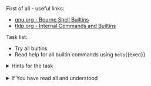 First of all - useful links:

- [gnu.org - Bourne Shell Builtins](https://www.gnu.org/savannah-checkouts/gnu/bash/manual/bash.html#Bourne-Shell-Builtins)
- [tldp.org - Internal Commands and Builtins](https://tldp.org/LDP/abs/html/internal.html)

Task list:
- Try all bultins
- Read help for all builtin commands using `help`{{exec}}

<details><summary>Hints for the task</summary>
<pre>
<strong>:</strong>		Returns an exit status of zero.
<strong>.</strong>		The same as source. Takes a file name as an argument, and executes the commands found in that file.
<strong>[</strong>		The same as test. Evaluate a conditional expression, and a return a value of true or false.
<strong>alias</strong>		Define, or display, the shell's command aliases.
<strong>bg</strong>		Resume a suspended job so that it runs in the background.
<strong>bind</strong>		Define, or display, the shell's key and function bindings.
<strong>break</strong>		Exit from a for, while, or select loop.
<strong>builtin</strong>		Run a builtin command, even if there is a bash function with the same name.
<strong>caller</strong>		Return the context (execution frame) of a running subroutine. Useful for performing examining the stack when debugging a bash script.
<strong>cd</strong>		Change the working directory.
<strong>command</strong>		Run an external or builtin command, even if there is a bash function with the same name.
<strong>compgen</strong>		Generate auto-completion matches for the specified command.
<strong>complete</strong>	Specify how arguments should be auto-completed.
<strong>compopt</strong>		Modify or display options for auto-completion.
<strong>continue</strong>	Skip to the next, or to another, iteration in a for, while, until, or select loop.
<strong>declare</strong>		The same as typeset. Declare, display, or assign attributes to variables.
<strong>dirs</strong>		Display the shell's directory stack, which contains remembered directories.
<strong>disown</strong>		Remove specified jobs from the current shell.
<strong>echo</strong>		Write a string to the standard output.
<strong>enable</strong>		Enable or disable builtin shell commands. Useful when other commands on the system share a builtin command name.
<strong>eval</strong>		Evaluate arguments and execute them as a command.
<strong>exec</strong>		Execute a command which replaces the current shell, without creating a new process.
<strong>exit</strong>		Exit the shell with an optional numeric exit status.
<strong>export</strong>		Designate that shell variables or functions should be passed to child processes.
<strong>fc</strong>		Edit, or execute a range of, commands from the history list.
<strong>fg</strong>		Move a job to the foreground, making it the shell's current job.
<strong>getopts</strong>		Parse arguments passed to a shell script.
<strong>hash</strong>		Forget, determine, or display the remembered locations of command executables.
<strong>help</strong>		Display brief help information about what the shell builtin commands are, and how to use them.
<strong>history</strong>		Display or modify the history list.
<strong>jobs</strong>		Display the status of all jobs.
<strong>kill</strong>		Send a signal to a process.
<strong>let</strong>		Evaluate arithmetic expressions.
<strong>local</strong>		Declare a variable with local scope in a bash function.
<strong>logout</strong>		Exit a login shell with an optional exit status.
<strong>mapfile</strong>		Read lines from a file or from standard input, and map each line to an element in an array.
<strong>popd</strong>		Remove directories from the shell's directory stack.
<strong>printf</strong>		Print formatted text to standard output.
<strong>pushd</strong>		Add directories to the shell's directory stack.
<strong>pwd</strong>		Print the absolute path name of the current working directory.
<strong>read</strong>		Read a line from a file or from standard input, split it into words, and assign each word to a variable.
<strong>readarray</strong>	Same as mapfile: read lines from a file or stdin, and assign each line to an array element.
<strong>readonly</strong>	Designate function or variables as read-only, so they cannot be changed.
<strong>return</strong>		Exit a bash function and return a value.
<strong>set</strong>		Modify the options of the current shell, changing its behavior. Display the names and values of shell functions and variables.
<strong>shift</strong>		Shift the positional parameters of the current command to the left.
<strong>shopt</strong>		Modify certain bash shell options.
<strong>source</strong>		Same as . (a period). Read commands from a file, and execute them.
<strong>test</strong>		Test file attributes and compare numeric values.
<strong>times</strong>		Display the user and system CPU times of the shell process.
<strong>trap</strong>		Specify a signal trap, to be executed when the shell receives a specific signal.
<strong>type</strong>		Determine how the shell will interpret a name: as an alias, function, builtin, file, or keyword.
<strong>typeset</strong>		The same as declare. Declare, display, or assign attributes to variables.
<strong>ulimit</strong>		Assign limits to the resources available to processes started by the shell.
<strong>umask</strong>		Set the file creation mask for files created by the shell.
<strong>unalias</strong>		Remove aliases.
<strong>unset</strong>		Remove variable or function names.
<strong>wait</strong>		Wait for a process to exit, then display its return value.
</pre>
</details>
<br>
<details><summary>If You have read all and understood</summary>
<pre>
`touch IReadAllAndUndnderstood`{{exec}}
</pre>
